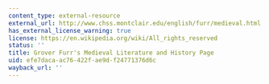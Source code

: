 ```yaml
---
content_type: external-resource
external_url: http://www.chss.montclair.edu/english/furr/medieval.html
has_external_license_warning: true
license: https://en.wikipedia.org/wiki/All_rights_reserved
status: ''
title: Grover Furr's Medieval Literature and History Page
uid: efe7daca-ac76-422f-ae9d-f24771376d6c
wayback_url: ''
---
```

